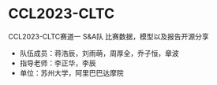 # CCL2023-CLTC
CCL2023-CLTC赛道一 S&A队 比赛数据，模型以及报告开源分享

- 队伍成员：蒋浩辰，刘雨萌，周厚全，乔子恒，章波
- 指导老师：李正华，李辰
- 单位：苏州大学，阿里巴巴达摩院
